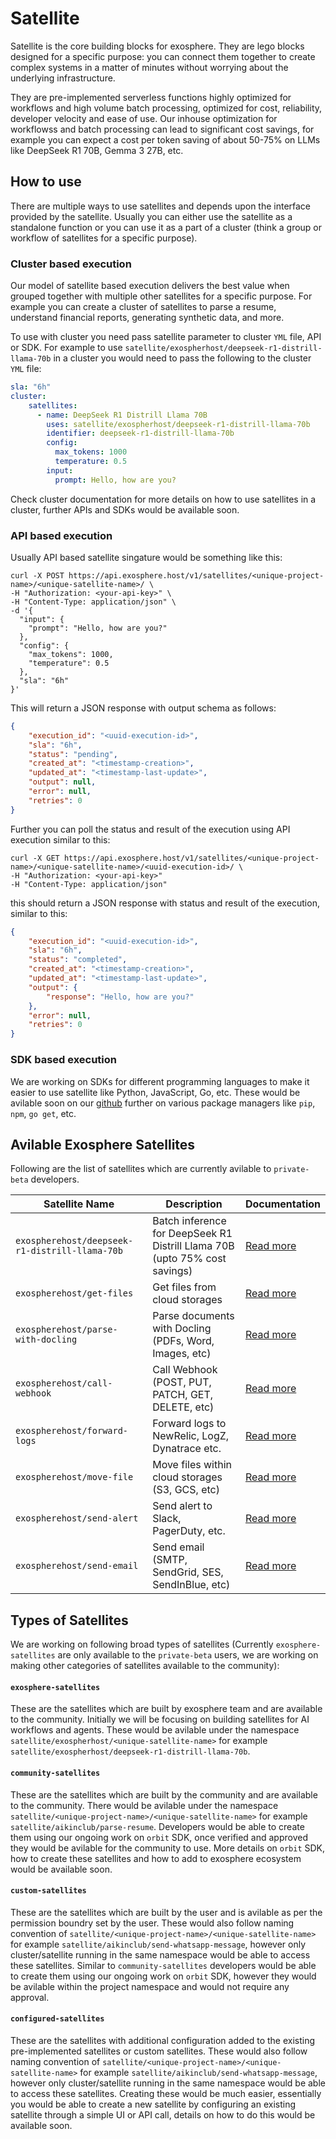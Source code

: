 # Satellite

Satellite is the core building blocks for exosphere. They are lego blocks designed for a specific purpose: you can connect them together to create complex systems in a matter of minutes without worrying about the underlying infrastructure.

They are pre-implemented serverless functions highly optimized for workflows and high volume batch processing, optimized for cost, reliability, developer velocity and ease of use. Our inhouse optimization for workflowss and batch processing can lead to significant cost savings, for example you can expect a cost per token saving of about 50-75% on LLMs like DeepSeek R1 70B, Gemma 3 27B, etc.

## How to use
There are multiple ways to use satellites and depends upon the interface provided by the satellite. Usually you can either use the satellite as a standalone function or you can use it as a part of a cluster (think a group or workflow of satellites for a specific purpose).

### Cluster based execution
Our model of satellite based execution delivers the best value when grouped together with multiple other satellites for a specific purpose. For example you can create a cluster of satellites to parse a resume, understand financial reports, generating synthetic data, and more.

To use with cluster you need pass satellite parameter to cluster `YML` file, API or SDK. For example to use `satellite/exospherhost/deepseek-r1-distrill-llama-70b` in a cluster you would need to pass the following to the cluster `YML` file:

```yaml
sla: "6h"
cluster:
    satellites:
      - name: DeepSeek R1 Distrill Llama 70B
        uses: satellite/exospherhost/deepseek-r1-distrill-llama-70b
        identifier: deepseek-r1-distrill-llama-70b
        config:
          max_tokens: 1000
          temperature: 0.5
        input:
          prompt: Hello, how are you?
```

Check cluster documentation for more details on how to use satellites in a cluster, further APIs and SDKs would be available soon.

### API based execution
Usually API based satellite singature would be something like this:
```curl
curl -X POST https://api.exosphere.host/v1/satellites/<unique-project-name>/<unique-satellite-name>/ \
-H "Authorization: <your-api-key>" \
-H "Content-Type: application/json" \
-d '{
  "input": {
    "prompt": "Hello, how are you?"
  },
  "config": {
    "max_tokens": 1000,
    "temperature": 0.5
  },
  "sla": "6h"
}'
```

This will return a JSON response with output schema as follows:
```json
{
    "execution_id": "<uuid-execution-id>",
    "sla": "6h",
    "status": "pending",
    "created_at": "<timestamp-creation>",
    "updated_at": "<timestamp-last-update>",
    "output": null,
    "error": null,
    "retries": 0
}
```

Further you can poll the status and result of the execution using API execution similar to this:

```curl
curl -X GET https://api.exosphere.host/v1/satellites/<unique-project-name>/<unique-satellite-name>/<uuid-execution-id>/ \
-H "Authorization: <your-api-key>"
-H "Content-Type: application/json"
```
this should return a JSON response with status and result of the execution, similar to this:
```json
{
    "execution_id": "<uuid-execution-id>",
    "sla": "6h",
    "status": "completed",
    "created_at": "<timestamp-creation>",
    "updated_at": "<timestamp-last-update>",
    "output": {
        "response": "Hello, how are you?"
    },
    "error": null,
    "retries": 0
}
```

### SDK based execution
We are working on SDKs for different programming languages to make it easier to use satellite like Python, JavaScript, Go, etc. These would be avilable soon on our [github](https://github.com/exospherehost) further on various package managers like `pip`, `npm`, `go get`, etc.

## Avilable Exosphere Satellites 
Following are the list of satellites which are currently avilable to `private-beta` developers.

| Satellite Name | Description | Documentation |
|----------------|-------------|---------------|
| `exospherehost/deepseek-r1-distrill-llama-70b` | Batch inference for DeepSeek R1 Distrill Llama 70B (upto 75% cost savings) | [Read more](./exospherehost/deepseek-r1-distrill-llama-70b.md) |
| `exospherehost/get-files` | Get files from cloud storages | [Read more](./exospherehost/get-files.md) |
| `exospherehost/parse-with-docling` | Parse documents with Docling (PDFs, Word, Images, etc) | [Read more](./exospherehost/parse-with-docling.md) |
| `exospherehost/call-webhook` | Call Webhook (POST, PUT, PATCH, GET, DELETE, etc) | [Read more](./exospherehost/call-webhook.md) |
| `exospherehost/forward-logs` | Forward logs to NewRelic, LogZ, Dynatrace etc. | [Read more](./exospherehost/forward-logs.md) |
| `exospherehost/move-file` | Move files within cloud storages (S3, GCS, etc) | [Read more](./exospherehost/move-file.md) |
| `exospherehost/send-alert ` | Send alert to Slack, PagerDuty, etc. | [Read more](./exospherehost/send-alert.md) |
| `exospherehost/send-email` | Send email (SMTP, SendGrid, SES, SendInBlue, etc) | [Read more](./exospherehost/send-email.md) |

## Types of Satellites
We are working on following broad types of satellites (Currently `exosphere-satellites` are only available to the `private-beta` users, we are working on making other categories of satellites available to the community):

#### `exosphere-satellites` 
These are the satellites which are built by exosphere team and are available to the community. Initially we will be focusing on building satellites for AI workflows and agents. These would be avilable under the namespace `satellite/exospherhost/<unique-satellite-name>` for example `satellite/exospherhost/deepseek-r1-distrill-llama-70b`.

#### `community-satellites`
These are the satellites which are built by the community and are available to the community. There would be avilable under the namespace `satellite/<unique-project-name>/<unique-satellite-name>` for example `satellite/aikinclub/parse-resume`. Developers would be able to create them using our ongoing work on `orbit` SDK, once verified and approved they would be avilable for the community to use. More details on `orbit` SDK, how to create these satellites and how to add to exosphere ecosystem would be available soon.

#### `custom-satellites`
These are the satellites which are built by the user and is avilable as per the permission boundry set by the user. These would also follow naming convention of `satellite/<unique-project-name>/<unique-satellite-name>` for example `satellite/aikinclub/send-whatsapp-message`, however only cluster/satellite running in the same namespace would be able to access these satellites. Similar to `community-satellites` developers would be able to create them using our ongoing work on `orbit` SDK, however they would be avilable within the project namespace and would not require any approval.

#### `configured-satellites`
These are the satellites with additional configuration added to the existing pre-implemented satellites or custom satellites. These would also follow naming convention of `satellite/<unique-project-name>/<unique-satellite-name>` for example `satellite/aikinclub/send-whatsapp-message`, however only cluster/satellite running in the same namespace would be able to access these satellites. Creating these would be much easier, essentially you would be able to create a new satellite by configuring an existing satellite through a simple UI or API call, details on how to do this would be available soon.